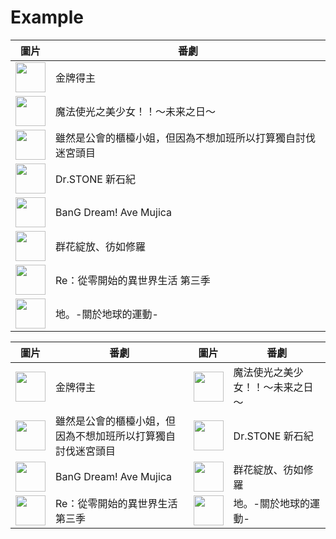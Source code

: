 # Example

| 圖片 | 番劇 |
| --- | --- |
| <img src="https://lain.bgm.tv/r/100/pic/cover/l/ce/3c/430699_hsj90.jpg" width="48"> | 金牌得主 |
| <img src="https://lain.bgm.tv/r/100/pic/cover/l/60/00/424454_lzj2O.jpg" width="48"> | 魔法使光之美少女！！～未来之日～ |
| <img src="https://lain.bgm.tv/r/100/pic/cover/l/8f/8a/445827_L6Zh0.jpg" width="48"> | 雖然是公會的櫃檯小姐，但因為不想加班所以打算獨自討伐迷宮頭目 |
| <img src="https://lain.bgm.tv/r/100/pic/cover/l/9f/d7/471578_wzPi0.jpg" width="48"> | Dr.STONE 新石紀 |
| <img src="https://lain.bgm.tv/r/100/pic/cover/l/77/c3/454684_ZH5tU.jpg" width="48"> | BanG Dream! Ave Mujica |
| <img src="https://lain.bgm.tv/r/100/pic/cover/l/b8/26/498934_KffF9.jpg" width="48"> | 群花綻放、彷如修羅 |
| <img src="https://lain.bgm.tv/r/100/pic/cover/l/2e/d7/510728_P22GO.jpg" width="48"> | Re：從零開始的異世界生活 第三季 |
| <img src="https://lain.bgm.tv/r/100/pic/cover/l/5f/84/389156_J4gqQ.jpg" width="48"> | 地。-關於地球的運動- |

| 圖片 | 番劇 | 圖片 | 番劇 |
| --- | --- | --- | --- |
| <img src="https://lain.bgm.tv/r/100/pic/cover/l/ce/3c/430699_hsj90.jpg" width="48"> | 金牌得主 | <img src="https://lain.bgm.tv/r/100/pic/cover/l/60/00/424454_lzj2O.jpg" width="48"> | 魔法使光之美少女！！～未来之日～ |
| <img src="https://lain.bgm.tv/r/100/pic/cover/l/8f/8a/445827_L6Zh0.jpg" width="48"> | 雖然是公會的櫃檯小姐，但因為不想加班所以打算獨自討伐迷宮頭目 | <img src="https://lain.bgm.tv/r/100/pic/cover/l/9f/d7/471578_wzPi0.jpg" width="48"> | Dr.STONE 新石紀 |
| <img src="https://lain.bgm.tv/r/100/pic/cover/l/77/c3/454684_ZH5tU.jpg" width="48"> | BanG Dream! Ave Mujica | <img src="https://lain.bgm.tv/r/100/pic/cover/l/b8/26/498934_KffF9.jpg" width="48"> | 群花綻放、彷如修羅 |
| <img src="https://lain.bgm.tv/r/100/pic/cover/l/2e/d7/510728_P22GO.jpg" width="48"> | Re：從零開始的異世界生活 第三季 | <img src="https://lain.bgm.tv/r/100/pic/cover/l/5f/84/389156_J4gqQ.jpg" width="48"> | 地。-關於地球的運動- |
